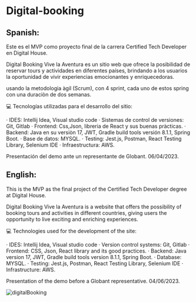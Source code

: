 # Digital-booking

## Spanish:

Este es el MVP como proyecto final de la carrera Certified Tech Developer en Digital House.

Digital Booking Vive la Aventura es un sitio web que ofrece la posibilidad de reservar tours y actividades en diferentes países, brindando a los usuarios la oportunidad de vivir experiencias emocionantes y enriquecedoras. 

usando la metodologia àgil (Scrum), con 4 sprint, cada uno de estos spring con una duraciòn de dos semanas.

💻 Tecnologías utilizadas para el desarrollo del sitio:

· IDES: Intellij Idea, Visual studio code
· Sistemas de control de versiones: Git, Gitlab
· Frontend: Css,Json, libreria de React y sus buenas pràcticas.
· Backend: Java en su versiòn 17, JWT, Gradle build tools versión 8.1.1, Spring Boot.
· Base de datos: MYSQL.
· Testing: Jest.js, Postman, React Testing Library, Selenium IDE
· Infraestructura: AWS.

Presentación del demo ante un representante de Globant. 06/04/2023.



## English:

This is the MVP as the final project of the Certified Tech Developer degree at Digital House.

Digital Booking Vive la Aventura is a website that offers the possibility of booking tours and activities in different countries, giving users the opportunity to live exciting and enriching experiences.

💻  Technologies used for the development of the site:

· IDES: Intellij Idea, Visual studio code
· Version control systems: Git, Gitlab
· Frontend: CSS, Json, React library and its good practices.
· Backend: Java version 17, JWT, Gradle build tools version 8.1.1, Spring Boot.
· Database: MYSQL.
· Testing: Jest.js, Postman, React Testing Library, Selenium IDE
· Infrastructure: AWS.

Presentation of the demo before a Globant representative. 04/06/2023.

![digitalBooking](https://github.com/DiegoMarulandaB/Digital-booking/assets/56690521/8fbd4075-8859-498f-9635-5ba4d5d3ad43)
